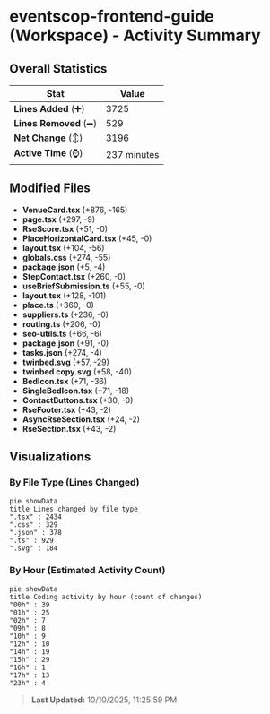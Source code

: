 # eventscop-frontend-guide (Workspace) - Activity Summary 

## Overall Statistics

| Stat                   | Value                                                             |
| ---------------------- | ----------------------------------------------------------------- |
| **Lines Added** (➕)   | 3725                                          |
| **Lines Removed** (➖) | 529                                        |
| **Net Change** (↕)    | 3196                |
| **Active Time** (⌚)   | 237 minutes |


## Modified Files
- **VenueCard.tsx** (+876, -165)
- **page.tsx** (+297, -9)
- **RseScore.tsx** (+51, -0)
- **PlaceHorizontalCard.tsx** (+45, -0)
- **layout.tsx** (+104, -56)
- **globals.css** (+274, -55)
- **package.json** (+5, -4)
- **StepContact.tsx** (+260, -0)
- **useBriefSubmission.ts** (+55, -0)
- **layout.tsx** (+128, -101)
- **place.ts** (+360, -0)
- **suppliers.ts** (+236, -0)
- **routing.ts** (+206, -0)
- **seo-utils.ts** (+66, -6)
- **package.json** (+91, -0)
- **tasks.json** (+274, -4)
- **twinbed.svg** (+57, -29)
- **twinbed copy.svg** (+58, -40)
- **BedIcon.tsx** (+71, -36)
- **SingleBedIcon.tsx** (+71, -18)
- **ContactButtons.tsx** (+30, -0)
- **RseFooter.tsx** (+43, -2)
- **AsyncRseSection.tsx** (+24, -2)
- **RseSection.tsx** (+43, -2)

## Visualizations

### By File Type (Lines Changed)

```mermaid
pie showData
title Lines changed by file type
".tsx" : 2434
".css" : 329
".json" : 378
".ts" : 929
".svg" : 184
```

### By Hour (Estimated Activity Count)

```mermaid
pie showData
title Coding activity by hour (count of changes)
"00h" : 39
"01h" : 25
"02h" : 7
"09h" : 8
"10h" : 9
"12h" : 10
"14h" : 19
"15h" : 29
"16h" : 1
"17h" : 13
"23h" : 4
```


> **Last Updated:** 10/10/2025, 11:25:59 PM